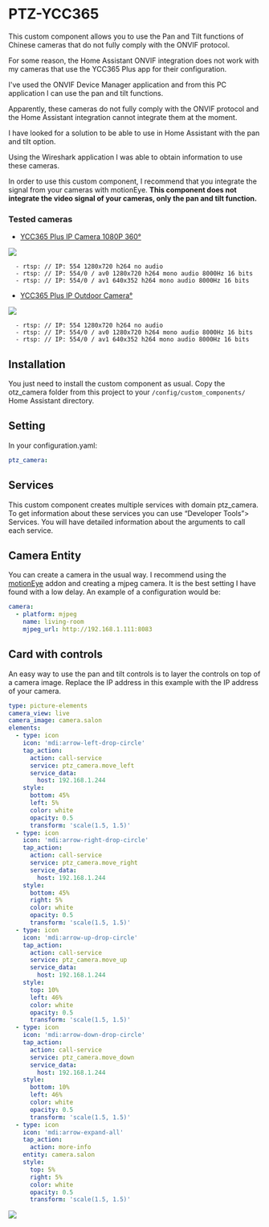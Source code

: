# PTZ-YCC365

This custom component allows you to use the Pan and Tilt functions of Chinese cameras that do not fully comply with the ONVIF protocol.

For some reason, the Home Assistant ONVIF integration does not work with my cameras that use the YCC365 Plus app for their configuration.

I've used the ONVIF Device Manager application and from this PC application I can use the pan and tilt functions.

Apparently, these cameras do not fully comply with the ONVIF protocol and the Home Assistant integration cannot integrate them at the moment.

I have looked for a solution to be able to use in Home Assistant with the pan and tilt option.

Using the Wireshark application I was able to obtain information to use these cameras.

In order to use this custom component, I recommend that you integrate the signal from your cameras with motionEye. **This component does not integrate the video signal of your cameras, only the pan and tilt function.**

### Tested cameras

  - [YCC365 Plus IP Camera 1080P 360°](https://es.aliexpress.com/item/4000055767917.html)
  
![](camara360.jpg)
  
      - rtsp: // IP: 554 1280x720 h264 no audio
      - rtsp: // IP: 554/0 / av0 1280x720 h264 mono audio 8000Hz 16 bits
      - rtsp: // IP: 554/0 / av1 640x352 h264 mono audio 8000Hz 16 bits

  - [YCC365 Plus IP Outdoor Camera°](https://es.aliexpress.com/item/4001201258483.html)
  
![](camaraExterior.jpg)
  
      - rtsp: // IP: 554 1280x720 h264 no audio
      - rtsp: // IP: 554/0 / av0 1280x720 h264 mono audio 8000Hz 16 bits
      - rtsp: // IP: 554/0 / av1 640x352 h264 mono audio 8000Hz 16 bits

## Installation
You just need to install the custom component as usual. Copy the otz_camera folder from this project to your `/config/custom_components/` Home Assistant directory.

## Setting
In your configuration.yaml:
```yaml
ptz_camera:
```
## Services
This custom component creates multiple services with domain ptz_camera. To get information about these services you can use “Developer Tools”> Services. You will have detailed information about the arguments to call each service.

## Camera Entity

You can create a camera in the usual way. I recommend using the [motionEye](https://addons.community/) addon  and creating a mjpeg camera. It is the best setting I have found with a low delay. An example of a configuration would be:

```yaml
camera:
  - platform: mjpeg
    name: living-room
    mjpeg_url: http://192.168.1.111:8083
```

## Card with controls
An easy way to use the pan and tilt controls is to layer the controls on top of a camera image. Replace the IP address in this example with the IP address of your camera.

```yaml
type: picture-elements
camera_view: live
camera_image: camera.salon
elements:
  - type: icon
    icon: 'mdi:arrow-left-drop-circle'
    tap_action:
      action: call-service
      service: ptz_camera.move_left
      service_data:
        host: 192.168.1.244
    style:
      bottom: 45%
      left: 5%
      color: white
      opacity: 0.5
      transform: 'scale(1.5, 1.5)'
  - type: icon
    icon: 'mdi:arrow-right-drop-circle'
    tap_action:
      action: call-service
      service: ptz_camera.move_right
      service_data:
        host: 192.168.1.244
    style:
      bottom: 45%
      right: 5%
      color: white
      opacity: 0.5
      transform: 'scale(1.5, 1.5)'
  - type: icon
    icon: 'mdi:arrow-up-drop-circle'
    tap_action:
      action: call-service
      service: ptz_camera.move_up
      service_data:
        host: 192.168.1.244
    style:
      top: 10%
      left: 46%
      color: white
      opacity: 0.5
      transform: 'scale(1.5, 1.5)'
  - type: icon
    icon: 'mdi:arrow-down-drop-circle'
    tap_action:
      action: call-service
      service: ptz_camera.move_down
      service_data:
        host: 192.168.1.244
    style:
      bottom: 10%
      left: 46%
      color: white
      opacity: 0.5
      transform: 'scale(1.5, 1.5)'
  - type: icon
    icon: 'mdi:arrow-expand-all'
    tap_action:
      action: more-info
    entity: camera.salon
    style:
      top: 5%
      right: 5%
      color: white
      opacity: 0.5
      transform: 'scale(1.5, 1.5)'

```
      
![](tarjeta.jpg)

